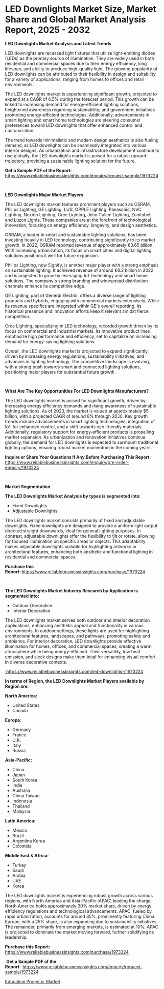 <p><h1>LED Downlights Market Size, Market Share and Global Market Analysis Report, 2025 - 2032</h1></p><p><strong>LED Downlights Market Analysis and Latest Trends</strong></p>
<p><p>LED downlights are recessed light fixtures that utilize light-emitting diodes (LEDs) as the primary source of illumination. They are widely used in both residential and commercial spaces due to their energy efficiency, long lifespan, and ability to produce high-quality light. The growing popularity of LED downlights can be attributed to their flexibility in design and suitability for a variety of applications, ranging from homes to offices and retail environments.</p><p>The LED downlights market is experiencing significant growth, projected to expand at a CAGR of 6.5% during the forecast period. This growth can be linked to increasing demand for energy-efficient lighting solutions, heightened awareness regarding sustainability, and government initiatives promoting energy-efficient technologies. Additionally, advancements in smart lighting and smart home technologies are steering consumer preferences toward LED downlights that offer enhanced control and customization. </p><p>The trend towards minimalistic and modern design aesthetics is also fueling demand, as LED downlights can be seamlessly integrated into various interior designs. As urbanization and infrastructure development continue to rise globally, the LED downlights market is poised for a robust upward trajectory, providing a sustainable lighting solution for the future.</p></p>
<p><strong>Get a Sample PDF of the Report:&nbsp;</strong> <a href="https://www.reliablebusinessinsights.com/enquiry/request-sample/1973224?utm_campaign=2252&utm_medium=2&utm_source=Github&utm_content=ia&utm_term=11022025&utm_id=led-downlights">https://www.reliablebusinessinsights.com/enquiry/request-sample/1973224</a></p>
<p>&nbsp;</p>
<p><strong>LED Downlights Major Market Players</strong></p>
<p><p>The LED downlights market features prominent players such as OSRAM, Philips Lighting, GE Lighting, LUG, OPPLE Lighting, Panasonic, NVC Lighting, Noxion Lighting, Cree Lighting, John Cullen Lighting, Zumtobel, and Luzon Lights. These companies are at the forefront of technological innovation, focusing on energy efficiency, longevity, and design aesthetics.</p><p>OSRAM, a leader in smart and sustainable lighting solutions, has been investing heavily in LED technology, contributing significantly to its market growth. In 2022, OSRAM reported revenue of approximately €3.65 billion. With increasing urbanization, its focus on smart cities and digital lighting solutions positions it well for future expansion.</p><p>Philips Lighting, now Signify, is another major player with a strong emphasis on sustainable lighting. It achieved revenue of around €8.2 billion in 2022 and is projected to grow by leveraging IoT technology and smart home solutions. The company's strong branding and widespread distribution channels enhance its competitive edge.</p><p>GE Lighting, part of General Electric, offers a diverse range of lighting products and hybrids, engaging with commercial markets extensively. While its revenue specifics are integrated within GE's overall reporting, its historical presence and innovation efforts keep it relevant amidst fierce competition.</p><p>Cree Lighting, specializing in LED technology, recorded growth driven by its focus on commercial and industrial markets. Its innovative product lines emphasize high performance and efficiency, set to capitalize on increasing demand for energy-saving lighting solutions.</p><p>Overall, the LED downlights market is projected to expand significantly, driven by increasing energy regulations, sustainability initiatives, and advances in lighting technology. The competitive landscape is evolving, with a strong push towards smart and connected lighting solutions, positioning major players for substantial future growth.</p></p>
<p>&nbsp;</p>
<p><strong>What Are The Key Opportunities For LED Downlights Manufacturers?</strong></p>
<p><p>The LED downlights market is poised for significant growth, driven by increasing energy efficiency demands and rising awareness of sustainable lighting solutions. As of 2023, the market is valued at approximately $5 billion, with a projected CAGR of around 8% through 2030. Key growth trends include advancements in smart lighting technologies, integration of IoT for enhanced control, and a shift towards eco-friendly materials. Additionally, regulatory support for energy-efficient products is propelling market expansion. As urbanization and renovation initiatives continue globally, the demand for LED downlights is expected to surmount traditional lighting options, ensuring robust market momentum in the coming years.</p></p>
<p><strong>Inquire or Share Your Questions If Any Before Purchasing This Report:</strong> <a href="https://www.reliablebusinessinsights.com/enquiry/pre-order-enquiry/1973224?utm_campaign=2252&utm_medium=2&utm_source=Github&utm_content=ia&utm_term=11022025&utm_id=led-downlights">https://www.reliablebusinessinsights.com/enquiry/pre-order-enquiry/1973224</a></p>
<p>&nbsp;</p>
<p><strong>Market Segmentation</strong></p>
<p><strong>The LED Downlights Market Analysis by types is segmented into:</strong></p>
<p><ul><li>Fixed Downlights</li><li>Adjustable Downlights</li></ul></p>
<p><p>The LED downlights market consists primarily of fixed and adjustable downlights. Fixed downlights are designed to provide a uniform light output directed straight downwards, ideal for general lighting purposes. In contrast, adjustable downlights offer the flexibility to tilt or rotate, allowing for focused illumination on specific areas or objects. This adaptability makes adjustable downlights suitable for highlighting artworks or architectural features, enhancing both aesthetic and functional lighting in residential and commercial spaces.</p></p>
<p><strong>Purchase this Report:&nbsp;</strong><a href="https://www.reliablebusinessinsights.com/purchase/1973224?utm_campaign=2252&utm_medium=2&utm_source=Github&utm_content=ia&utm_term=11022025&utm_id=led-downlights">https://www.reliablebusinessinsights.com/purchase/1973224</a></p>
<p>&nbsp;</p>
<p><strong>The LED Downlights Market Industry Research by Application is segmented into:</strong></p>
<p><ul><li>Outdoor Decoration</li><li>Interior Decoration</li></ul></p>
<p><p>The LED downlights market serves both outdoor and interior decoration applications, enhancing aesthetic appeal and functionality in various environments. In outdoor settings, these lights are used for highlighting architectural features, landscapes, and pathways, promoting safety and ambiance. For interior decoration, LED downlights provide effective illumination for homes, offices, and commercial spaces, creating a warm atmosphere while being energy-efficient. Their versatility, low heat emission, and sleek designs make them ideal for enhancing visual comfort in diverse decorative contexts.</p></p>
<p><a href="https://www.reliablebusinessinsights.com/led-downlights-r1973224?utm_campaign=2252&utm_medium=2&utm_source=Github&utm_content=ia&utm_term=11022025&utm_id=led-downlights">&nbsp;https://www.reliablebusinessinsights.com/led-downlights-r1973224</a></p>
<p><strong>In terms of Region, the LED Downlights Market Players available by Region are:</strong></p>
<p>
    <p> <strong> North America: </strong>
        <ul>
            <li>United States</li>
            <li>Canada</li>
        </ul>
        </p> 
    <p> <strong> Europe: </strong>
        <ul>
            <li>Germany</li>
            <li>France</li>
            <li>U.K.</li>
            <li>Italy</li>
            <li>Russia</li>
        </ul>
        </p> 
    <p> <strong> Asia-Pacific: </strong>
        <ul>
            <li>China</li>
            <li>Japan</li>
            <li>South Korea</li>
            <li>India</li>
            <li>Australia</li>
            <li>China Taiwan</li>
            <li>Indonesia</li>
            <li>Thailand</li>
            <li>Malaysia</li>
        </ul>
        </p> 
    <p> <strong> Latin America: </strong>
        <ul>
            <li>Mexico</li>
            <li>Brazil</li>
            <li>Argentina Korea</li>
            <li>Colombia</li>
        </ul>
        </p> 
    <p> <strong> Middle East & Africa: </strong>
        <ul>
            <li>Turkey</li>
            <li>Saudi</li>
            <li>Arabia</li>
            <li>UAE</li>
            <li>Korea</li>
        </ul>
    </p>
    </p>
<p><p>The LED downlights market is experiencing robust growth across various regions, with North America and Asia-Pacific (APAC) leading the charge. North America holds approximately 30% market share, driven by energy efficiency regulations and technological advancements. APAC, fueled by rapid urbanization, accounts for around 35%, prominently featuring China. Europe, with a 25% share, is also expanding due to sustainability initiatives. The remainder, primarily from emerging markets, is estimated at 10%. APAC is projected to dominate the market moving forward, further solidifying its leadership.</p></p>
<p><strong>Purchase this Report: </strong><a href="https://www.reliablebusinessinsights.com/purchase/1973224?utm_campaign=2252&utm_medium=2&utm_source=Github&utm_content=ia&utm_term=11022025&utm_id=led-downlights">https://www.reliablebusinessinsights.com/purchase/1973224</a></p>
<p>&nbsp;<strong>Get a Sample PDF of the Report:&nbsp;&nbsp;</strong><a href="https://www.reliablebusinessinsights.com/enquiry/request-sample/1973224?utm_campaign=2252&utm_medium=2&utm_source=Github&utm_content=ia&utm_term=11022025&utm_id=led-downlights">https://www.reliablebusinessinsights.com/enquiry/request-sample/1973224</a></p>
<p><strong></strong></p>
<p><p><a href="https://github.com/DianaWilson796/Market-Research-Report-List-1/blob/main/education-projector-market.md?utm_campaign=2252&utm_medium=2&utm_source=Github&utm_content=ia&utm_term=11022025&utm_id=led-downlights">Education Projector Market</a></p></p>